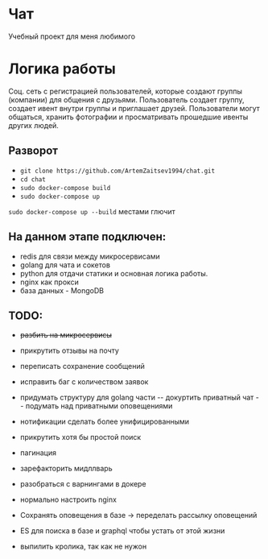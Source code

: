 # Чат
Учебный проект для меня любимого

# Логика работы 

Соц. сеть с регистрацией пользователей, которые создают группы (компании) для общения с друзьями. Пользователь создает группу, создает ивент внутри группы и приглашает друзей. Пользователи могут общаться, хранить фотографии и просматривать прошедшие ивенты других людей.

## Разворот
* `git clone https://github.com/ArtemZaitsev1994/chat.git`
* `cd chat`
* `sudo docker-compose build`
* `sudo docker-compose up`

`sudo docker-compose up --build` местами глючит

## На данном этапе подключен:
* redis для связи между микросервисами
* golang для чата и сокетов
* python для отдачи статики и основная логика работы. 
* nginx как прокси
* база данных - MongoDB


## TODO: 

- ~~разбить на микросервисы~~
- прикрутить отзывы на почту
- переписать сохранение сообщений
- исправить баг с количеством заявок
- придумать структуру для golang части
-- докуртить приватный чат
-- подумать над приватными оповещениями
- нотификации сделать более унифицированными
- прикрутить хотя бы простой поиск
- пагинация
- зарефакторить мидллварь
- разобраться с варнингами в докере
- нормально настроить nginx
- Сохранять оповещения в базе -> переделать рассылку оповещений
- ES для поиска в базе и graphql чтобы устать от этой жизни

- выпилить кролика, так как не нужон
